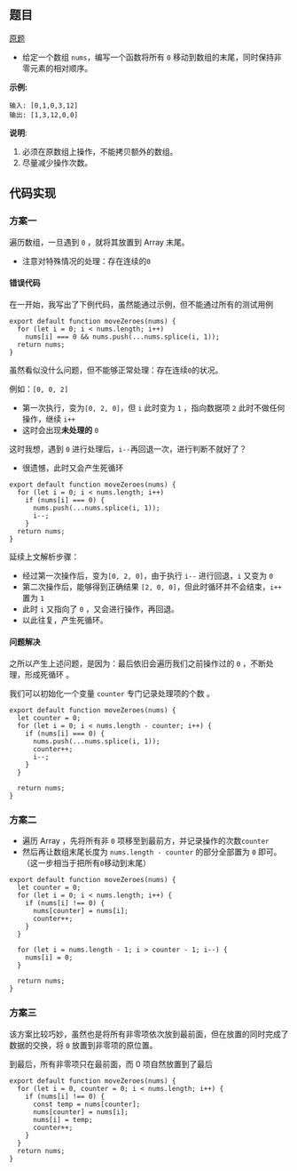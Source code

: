 ## 题目

[原题](https://leetcode-cn.com/leetbook/read/top-interview-questions-easy/x2ba4i/)

* 给定一个数组 `nums`，编写一个函数将所有 `0` 移动到数组的末尾，同时保持非零元素的相对顺序。

**示例:**

```
输入: [0,1,0,3,12]
输出: [1,3,12,0,0]
```

**说明**:

1. 必须在原数组上操作，不能拷贝额外的数组。
2. 尽量减少操作次数。

## 代码实现

### 方案一

遍历数组，一旦遇到  `0` ，就将其放置到 Array 末尾。

* 注意对特殊情况的处理：存在连续的`0`

#### 错误代码

在一开始，我写出了下例代码，虽然能通过示例，但不能通过所有的测试用例

```
export default function moveZeroes(nums) {
  for (let i = 0; i < nums.length; i++)
    nums[i] === 0 && nums.push(...nums.splice(i, 1));
  return nums;
}
```

虽然看似没什么问题，但不能够正常处理：存在连续`0`的状况。

例如：`[0, 0, 2]`

* 第一次执行，变为`[0, 2, 0]`，但 `i` 此时变为 `1` ，指向数据项 `2` 此时不做任何操作，继续 `i++`
* 这时会出现**未处理的** `0`

这时我想，遇到 `0` 进行处理后，`i--`再回退一次，进行判断不就好了？

* 很遗憾，此时又会产生死循环

```
export default function moveZeroes(nums) {
  for (let i = 0; i < nums.length; i++)
    if (nums[i] === 0) {
      nums.push(...nums.splice(i, 1));
      i--;
    }
  return nums;
}
```

延续上文解析步骤：

* 经过第一次操作后，变为`[0, 2, 0]`，由于执行 `i--` 进行回退，`i` 又变为 `0` 
* 第二次操作后，能够得到正确结果 `[2, 0, 0]`，但此时循环并不会结束，`i++` 置为 `1`
* 此时 `i` 又指向了 `0` ，又会进行操作，再回退。
* 以此往复，产生死循环。

#### 问题解决

之所以产生上述问题，是因为：最后依旧会遍历我们之前操作过的 `0` ，不断处理，形成死循环 。

我们可以初始化一个变量 `counter` 专门记录处理项的个数 。

```
export default function moveZeroes(nums) {
  let counter = 0;
  for (let i = 0; i < nums.length - counter; i++) {
    if (nums[i] === 0) {
      nums.push(...nums.splice(i, 1));
      counter++;
      i--;
    }
  }

  return nums;
}
```

### 方案二

* 遍历 Array ，先将所有非 `0` 项移至到最前方，并记录操作的次数`counter`
* 然后再让数组末尾长度为 `nums.length - counter` 的部分全部置为 `0` 即可。（这一步相当于把所有`0`移动到末尾）

```
export default function moveZeroes(nums) {
  let counter = 0;
  for (let i = 0; i < nums.length; i++) {
    if (nums[i] !== 0) {
      nums[counter] = nums[i];
      counter++;
    }
  }

  for (let i = nums.length - 1; i > counter - 1; i--) {
    nums[i] = 0;
  }
  
  return nums;
}
```

### 方案三

​	该方案比较巧妙，虽然也是将所有非零项依次放到最前面，但在放置的同时完成了数据的交换，将 `0` 放置到非零项的原位置。

到最后，所有非零项只在最前面，而 0 项自然放置到了最后

```
export default function moveZeroes(nums) {
  for (let i = 0, counter = 0; i < nums.length; i++) {
    if (nums[i] !== 0) {
      const temp = nums[counter];
      nums[counter] = nums[i];
      nums[i] = temp;
      counter++;
    }
  }
  return nums;
}
```

